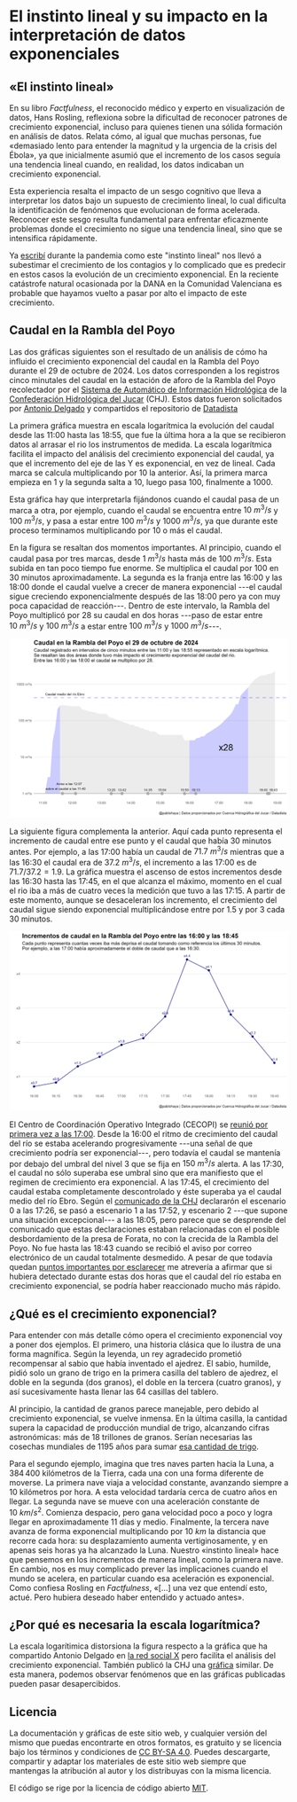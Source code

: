 # El instinto lineal y su impacto en la interpretación de datos exponenciales

## «El instinto lineal»

En su libro _Factfulness_, el reconocido médico y experto en visualización de datos, Hans Rosling, reflexiona sobre la dificultad de reconocer patrones de crecimiento exponencial, incluso para quienes tienen una sólida formación en análisis de datos. Relata cómo, al igual que muchas personas, fue «demasiado lento para entender la magnitud y la urgencia de la crisis del Ébola», ya que inicialmente asumió que el incremento de los casos seguía una tendencia lineal cuando, en realidad, los datos indicaban un crecimiento exponencial. 

Esta experiencia resalta el impacto de un sesgo cognitivo que lleva a interpretar los datos bajo un supuesto de crecimiento lineal, lo cual dificulta la identificación de fenómenos que evolucionan de forma acelerada. Reconocer este sesgo resulta fundamental para enfrentar eficazmente problemas donde el crecimiento no sigue una tendencia lineal, sino que se intensifica rápidamente.

Ya [escribí](https://pablohaya.com/2020/03/27/por-que-es-tan-dificil-predecir-el-crecimiento-exponencial/) durante la pandemia como este "instinto lineal" nos llevó a subestimar el crecimiento de los contagios y lo complicado que es predecir en estos casos la evolución de un crecimiento exponencial. En la reciente catástrofe natural ocasionada por la DANA en la Comunidad Valenciana es probable que hayamos vuelto a pasar por alto el impacto de este crecimiento. 

## Caudal en la Rambla del Poyo

Las dos gráficas siguientes son el resultado de un análisis de cómo ha influido el crecimiento exponencial del caudal en la Rambla del Poyo durante el 29 de octubre de 2024. Los datos corresponden a los registros cinco minutales del caudal en la estación de aforo de la Rambla del Poyo recolectador por el [Sistema de Automático de Información Hidrológica](https://saih.chj.es) de la [Confederación Hidrológica del Jucar](https://www.chj.es) (CHJ). Estos datos fueron solicitados por [Antonio Delgado](https://x.com/adelgado) y compartidos el repositorio de [Datadista](https://github.com/datadista/datasets/tree/master/dana-valencia)

La primera gráfica muestra en escala logarítmica la evolución del caudal desde las 11:00 hasta las 18:55, que fue la última hora a la que se recibieron datos al arrasar el rio los instrumentos de medida. La escala logarítmica facilita el impacto del análisis del crecimiento exponencial del caudal, ya que el incremento del eje de las Y es exponencial, en vez de lineal. Cada marca se calcula multiplicando por $10$ la anterior. Así, la primera marca empieza en $1$ y la segunda salta a $10$, luego pasa $100$, finalmente a $1000$. 

Esta gráfica hay que interpretarla fijándonos cuando el caudal pasa de un marca a otra, por ejemplo, cuando el caudal se encuentra entre $10\ m^3/s$ y $100\ m^3/s$, y pasa a estar entre $100\ m^3/s$ y $1000\ m^3/s$, ya que durante este proceso terminamos multiplicando por $10$ o más el caudal. 

En la figura se resaltan dos momentos importantes. Al principio, cuando el caudal pasa por tres marcas, desde $1\ m^3/s$ hasta más de $100\ m^3/s$. Esta subida en tan poco tiempo fue enorme. Se multiplica el caudal por $100$ en $30$ minutos aproximadamente. La segunda es la franja entre las 16:00 y las 18:00 donde el caudal vuelve a crecer de manera exponencial ---el caudal sigue creciendo exponencialmente después de las 18:00 pero ya con muy poca capacidad de reacción---. Dentro de este intervalo, la Rambla del Poyo multiplicó por $28$ su caudal en dos horas ---paso de estar entre $10\ m^3/s$ y $100\ m^3/s$ a estar entre $100\ m^3/s$ y $1000\ m^3/s$---. 

![Figura 1](outputs/caudal_escala_logaritmica.jpg)

La siguiente figura complementa la anterior. Aquí cada punto representa el incremento de caudal entre ese punto y el caudal que había 30 minutos antes. Por ejemplo, a las 17:00 había un caudal de $71.7\ m^3/s$ mientras que a las 16:30 el caudal era de $37.2\ m^3/s$, el incremento a las 17:00 es de $71.7/37.2 = 1.9$. La gráfica muestra el ascenso de estos incrementos desde las 16:30 hasta las 17:45, en el que alcanza el máximo, momento en el cual el rio iba a más de cuatro veces la medición que tuvo a las 17:15. A partir de este momento, aunque se desaceleran los incremento, el crecimiento del caudal sigue siendo exponencial multiplicándose entre por $1.5$ y por $3$ cada $30$ minutos.  

![Figura 2](outputs/incrementos_de_caudal.jpg)

El Centro de Coordinación Operativo Integrado (CECOPI) se [reunió por primera vez a las 17:00](https://maldita.es/clima/20241105/rambla-poyo-correos-confederaci%C3%B3n-jucar-generalitat/). Desde la 16:00 el ritmo de crecimiento del caudal del río se estaba acelerando progresivamente ---una señal de que crecimiento podría ser exponencial---, pero todavía el caudal se mantenía por debajo del umbral del nivel 3 que se fija en $150\ m^3/s$ alerta. A las 17:30, el caudal no sólo superaba ese umbral sino que era manifiesto que el regimen de crecimiento era exponencial. A las 17:45, el crecimiento del caudal estaba completamente descontrolado y éste superaba ya el caudal medio del río Ebro. Según el [comunicado de la CHJ](https://x.com/CHJucar/status/1853529826692419854) declararón el escenario 0 a las 17:26, se pasó a escenario 1 a las 17:52, y escenario 2 ---que supone una situación excepcional--- a las 18:05, pero parece que se desprende del comunicado que estas declaraciones estaban relacionadas con el posible desbordamiento de la presa de Forata, no con la crecida de la Rambla del Poyo. No fue hasta las 18:43 cuando se recibió el aviso por correo electrónico de un caudal totalmente desmedido. A pesar de que todavía quedan [puntos importantes por esclarecer](https://maldita.es/clima/20241105/rambla-poyo-correos-confederaci%C3%B3n-jucar-generalitat/) me atrevería a afirmar que si hubiera detectado durante estas dos horas que el caudal del río estaba en crecimiento exponencial, se podría haber reaccionado mucho más rápido. 

## ¿Qué es el crecimiento exponencial?

Para entender con más detalle cómo opera el crecimiento exponencial voy a poner dos ejemplos. El primero, una historia clásica que lo ilustra de una forma magnífica. Según la leyenda, un rey agradecido prometió recompensar al sabio que había inventado el ajedrez. El sabio, humilde, pidió solo un grano de trigo en la primera casilla del tablero de ajedrez, el doble en la segunda (dos granos), el doble en la tercera (cuatro granos), y así sucesivamente hasta llenar las 64 casillas del tablero.

Al principio, la cantidad de granos parece manejable, pero debido al crecimiento exponencial, se vuelve inmensa. En la última casilla, la cantidad supera la capacidad de producción mundial de trigo, alcanzando cifras astronómicas: más de 18 trillones de granos. Serían necesarias las cosechas mundiales de 1195 años para sumar [esa cantidad de trigo](https://es.wikipedia.org/wiki/Problema_del_trigo_y_del_tablero_de_ajedrez).

Para el segundo ejemplo, imagina que tres naves parten hacia la Luna, a $384\,400$ kilómetros de la Tierra, cada una con una forma diferente de moverse. La primera nave viaja a velocidad constante, avanzando siempre a $10$ kilómetros por hora. A esta velocidad tardaría cerca de cuatro años en llegar. La segunda nave se mueve con una aceleración constante de $10\ km/s^2$. Comienza despacio, pero gana velocidad poco a poco y logra llegar en aproximadamente $11$ días y medio. Finalmente, la tercera nave avanza de forma exponencial multiplicando por $10\ km$ la distancia que recorre cada hora: su desplazamiento aumenta vertiginosamente, y en apenas seis horas ya ha alcanzado la Luna. Nuestro «instinto lineal» hace que pensemos en los incrementos de manera lineal, como la primera nave. En cambio, nos es muy complicado prever las implicaciones cuando el mundo se acelera, en particular cuando esa aceleración es exponencial. Como confiesa Rosling en _Factfulness_, «[...] una vez que entendí esto, actué. Pero hubiera deseado haber entendido y actuado antes».

## ¿Por qué es necesaria la escala logarítmica?

La escala logarítimica distorsiona la figura respecto a la gráfica que ha compartido Antonio Delgado en [la red social X](https://x.com/adelgado/status/1853840968736182772/photo/1) pero facilita el análisis del crecimiento exponencial. También publicó la CHJ una [gráfica](https://x.com/CHJucar/status/1853407411064730011) similar. De esta manera, podemos observar fenómenos que en las gráficas publicadas pueden pasar desapercibidos.

## Licencia

La documentación y gráficas de este sitio web, y cualquier versión del mismo que puedas encontrarte en otros formatos, es gratuito y se licencia bajo los términos y condiciones de [CC BY-SA 4.0](https://creativecommons.org/licenses/by-sa/4.0/deed.es). Puedes descargarte, compartir y adaptar los materiales de este sitio web siempre que mantengas la atribución al autor y los distribuyas con la misma licencia.

El código se rige por la licencia de código abierto [MIT](LICENSE).